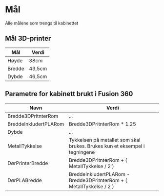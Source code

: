 # Mål
Alle målene som trengs til kabinettet

## Mål 3D-printer

| Mål | Verdi |
| --- | --- |
| Høyde | 38cm |
| Bredde | 43,5cm |
| Dybde | 46,5cm |


## Parametre for kabinett brukt i Fusion 360

| Navn | Verdi |
| --- | --- |
| Bredde3DPritnterRom | ... |
| BreddeInkludertPLARom | Bredde3DPritnterRom * 1.25 |
| Dybde | ... |
| MetallTykkelse | Tykkelsen på metallet som skal brukes. Brukes kun et eksempel i tegningene|
| DørPrinterBredde | Bredde3DPritnterRom + ( MetallTykkelse / 2 ) |
| DørPLABredde | BreddeInkludertPLARom - Bredde3DPritnterRom + ( MetallTykkelse / 2 ) |

